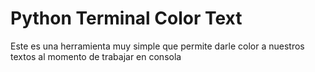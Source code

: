 Python Terminal Color Text
======================

Este es una herramienta muy simple que permite darle color a nuestros textos al momento de trabajar en consola

